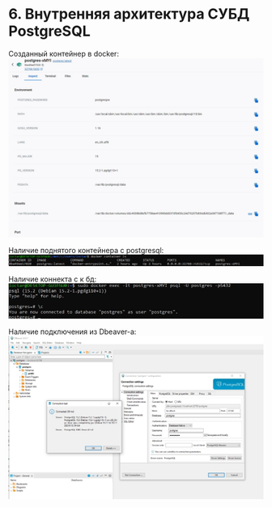 # 6. Внутренняя архитектура СУБД PostgreSQL

Созданный контейнер в docker:
![](docker_info_pg.jpg)

Наличие поднятого контейнера с postgresql:
![](docker-cont.bmp)

Наличие коннекта с к бд:
![](pg_conn_info.jpg)

Наличие подключения из Dbeaver-а:
![](dbeaver-connect.jpg)